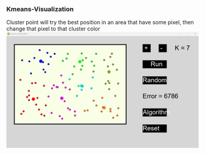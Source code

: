 ### Kmeans-Visualization
Cluster point will try the best position in an area that have some pixel, then change that pixel to that cluster color
![DATA VISUALIZE](a.jpg)

